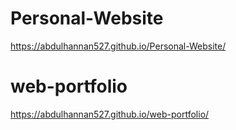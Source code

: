 # Personal-Website
https://abdulhannan527.github.io/Personal-Website/
# web-portfolio
https://abdulhannan527.github.io/web-portfolio/
